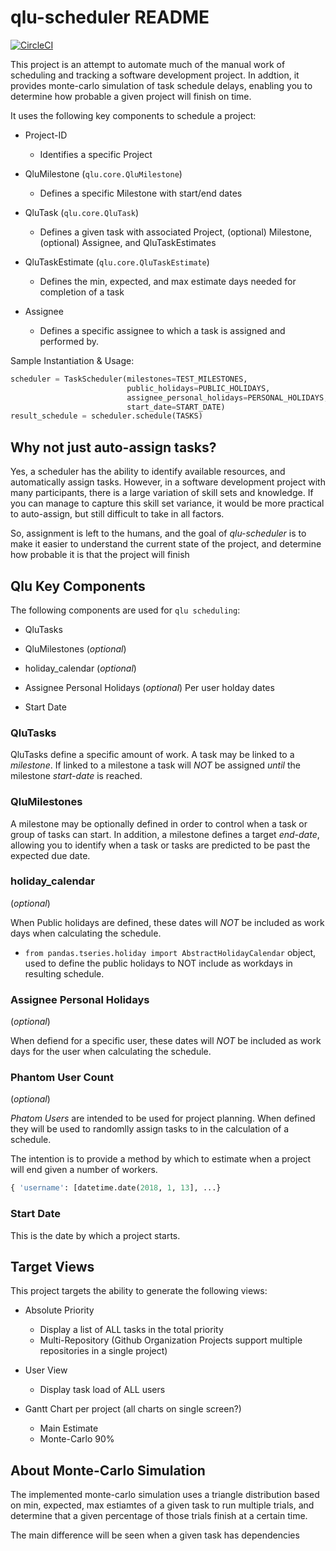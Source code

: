 # qlu-scheduler README

[![CircleCI](https://circleci.com/gh/monkut/qlu-scheduler/tree/master.svg?style=svg)](https://circleci.com/gh/monkut/qlu-scheduler/tree/master)

This project is an attempt to automate much of the manual work of scheduling and tracking 
a software development project.  In addtion, it provides monte-carlo simulation of task schedule delays, enabling you to determine how probable a
given project will finish on time.

It uses the following key components to schedule a project:

- Project-ID
    - Identifies a specific Project

- QluMilestone (`qlu.core.QluMilestone`)
    - Defines a specific Milestone with start/end dates

- QluTask (`qlu.core.QluTask`)
    - Defines a given task with associated Project, (optional) Milestone, (optional) Assignee, and QluTaskEstimates

- QluTaskEstimate (`qlu.core.QluTaskEstimate`)
    - Defines the min, expected, and max estimate days needed for completion of a task

- Assignee
    - Defines a specific assignee to which a task is assigned and performed by.


Sample Instantiation & Usage:

```python
scheduler = TaskScheduler(milestones=TEST_MILESTONES,
                          public_holidays=PUBLIC_HOLIDAYS,
                          assignee_personal_holidays=PERSONAL_HOLIDAYS,
                          start_date=START_DATE)
result_schedule = scheduler.schedule(TASKS)
```

## Why not just auto-assign tasks?

Yes, a scheduler has the ability to identify available resources, and automatically assign tasks.
However, in a software development project with many participants, there is a large variation of skill sets and knowledge.
If you can manage to capture this skill set variance, it would be more practical to auto-assign, but still difficult to take in all factors.

So, assignment is left to the humans, and the goal of *qlu-scheduler* is to make it easier to understand the current state of the project,
and determine how probable it is that the project will finish 

## Qlu Key Components

The following components are used for `qlu scheduling`:

- QluTasks

- QluMilestones (*optional*)

- holiday_calendar (*optional*)

- Assignee Personal Holidays (*optional*) Per user holday dates

- Start Date

### QluTasks

QluTasks define a specific amount of work.
A task may be linked to a *milestone*.  If linked to a milestone a task will *NOT* be assigned *until* the milestone *start-date* is reached.


### QluMilestones

A milestone may be optionally defined in order to control when a task or group of tasks can start.
In addition, a milestone defines a target *end-date*, allowing you to identify when a task or tasks are predicted to be past the expected due date.


### holiday_calendar

(*optional*)

When Public holidays are defined, these dates will *NOT* be included as work days when calculating the schedule.

 - `from pandas.tseries.holiday import AbstractHolidayCalendar` object, used to define the public holidays to NOT include as workdays in resulting schedule.

### Assignee Personal Holidays

(*optional*)

When defiend for a specific user, these dates will *NOT* be included as work days for the user when calculating the schedule.

### Phantom User Count

(*optional*)

*Phatom Users* are intended to be used for project planning.
When defined they will be used to randomlly assign tasks to in the calculation of a schedule.

The intention is to provide a method by which to estimate when a project will end given a number of workers.


```python
{ 'username': [datetime.date(2018, 1, 13], ...}
```

### Start Date

This is the date by which a project starts.


## Target Views

This project targets the ability to generate the following views:

- Absolute Priority
    - Display a list of ALL tasks in the total priority 
    - Multi-Repository (Github Organization Projects support multiple repositories in a single project)
    
- User View
    - Display task load of ALL users
    
- Gantt Chart per project (all charts on single screen?)
    - Main Estimate
    - Monte-Carlo 90%
    
## About Monte-Carlo Simulation

The implemented monte-carlo simulation uses a triangle distribution based on min, expected, max estiamtes of a given task to run multiple trials, 
and determine that a given percentage of those trials finish at a certain time.

The main difference will be seen when a given task has dependencies    